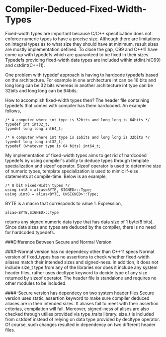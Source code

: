 # Compiler-Deduced-Fixed-Width-Types

Fixed-width types are important because C/C++ specification does not enforce numeric types to have a precise size. Although there are limitations on integral types as to what size they should have at minimum, result sizes are mostly implementation defined. To close the gap, C99 and C++11 have come up with typedefs which are guaranteed to be fixed in their sizes. Typedefs providing fixed-width data types are included within stdint.h(C99) and cstdint(C++11).

One problem with typedef approach is having to hardcode typedefs based on the architecture. For example in one architecture int can be 16 bits and long long can be 32 bits whereas in another architecture int type can be 32bits and long long can be 64bits.

How to accomplish fixed-width types then? The header file containing typedefs that comes with compiler has them hardcoded. An example follows,

    /* A computer where int type is 32bits and long long is 64bits */
    typedef int int32_t;
    typedef long long int64_t;
    
    /* A computer where int type is 16bits and long long is 32bits */
    typedef long long int32_t;
    typedef (whatever type is 64 bits) int64_t;
   
My implementation of fixed-width types aims to get rid of hardcoded typedefs by using compiler's ability to deduce types through template specialization and sizeof operator. Sizeof operator is used to determine size of numeric types, template specialization is used to mimic if-else statements at compile-time. Below is an example,

    /* 8 bit Fixed-Width types */
    using int8 = alias<BYTE, SIGNED>::Type;
    using uint8 = alias<BYTE, UNSIGNED>::Type;
    
BYTE is a macro that corresponds to value 1. Expression,

    alias<BYTE,SIGNED>::Type
    
returns any signed numeric data type that has data size of 1 byte(8 bits). Since data sizes and types are deduced by the compiler, there is no need for hardcoded typedefs.

###Difference Between Secure and Normal Version

####-Normal version has no dependecy other than C++11 specs 
Normal version of fixed_types has no assertions to check whether fixed-width aliases match their intended sizes and signed-ness. In addition, it does not include size_t type from any of the libraries nor does it include any system header files, rather uses decltype keyword to decide type of any size returned by sizeof operator. The header file is standalone and requires no other modules to be included.

####-Secure version has dependecy on two system header files
Secure version uses static_assertion keyword to make sure compiler deduced aliases are in their intended sizes. If aliases fail to meet with their assertion criterias, compilation will fail. Moreover, signed-ness of alises are also checked through utilies provided via type_traits library. size_t is included from cstddef instead of relying on data type provided by decltype operator. Of course, such changes resulted in dependency on two different header files. 
